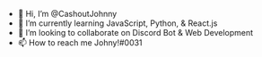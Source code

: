 - 👋 Hi, I’m @CashoutJohnny
- 🌱 I’m currently learning JavaScript, Python, & React.js 
- 💞️ I’m looking to collaborate on Discord Bot & Web Development 
- 📫 How to reach me Johny!#0031 

<!---
CashoutJohnny/CashoutJohnny is a ✨ special ✨ repository because its `README.md` (this file) appears on your GitHub profile.
You can click the Preview link to take a look at your changes.
--->
